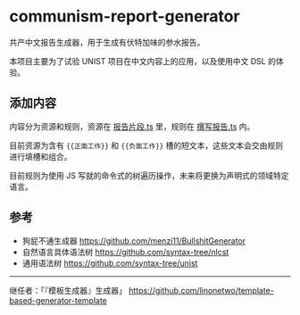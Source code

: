# communism-report-generator

共产中文报告生成器，用于生成有伏特加味的参水报告。

本项目主要为了试验 UNIST 项目在中文内容上的应用，以及使用中文 DSL 的体验。

## 添加内容

内容分为资源和规则，资源在 [报告片段.ts](报告片段.ts) 里，规则在 [撰写报告.ts](撰写报告.ts) 内。

目前资源为含有 `{{正面工作}}` 和 `{{负面工作}}` 槽的短文本，这些文本会交由规则进行填槽和组合。

目前规则为使用 JS 写就的命令式的树遍历操作，未来将更换为声明式的领域特定语言。

## 参考

- 狗屁不通生成器 https://github.com/menzi11/BullshitGenerator
- 自然语言具体语法树 https://github.com/syntax-tree/nlcst
- 通用语法树 https://github.com/syntax-tree/unist

---

继任者：「『模板生成器』生成器」 https://github.com/linonetwo/template-based-generator-template
